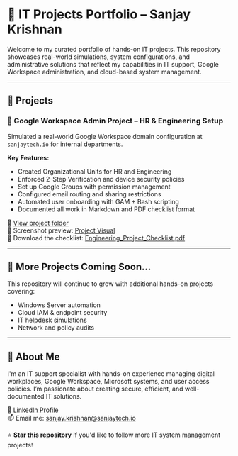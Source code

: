 # 💼 IT Projects Portfolio – Sanjay Krishnan

Welcome to my curated portfolio of hands-on IT projects. This repository showcases real-world simulations, system configurations, and administrative solutions that reflect my capabilities in IT support, Google Workspace administration, and cloud-based system management.

---

## 📂 Projects

### 🔧 Google Workspace Admin Project – HR & Engineering Setup
Simulated a real-world Google Workspace domain configuration at `sanjaytech.io` for internal departments.

**Key Features:**
- Created Organizational Units for HR and Engineering
- Enforced 2-Step Verification and device security policies
- Set up Google Groups with permission management
- Configured email routing and sharing restrictions
- Automated user onboarding with GAM + Bash scripting
- Documented all work in Markdown and PDF checklist format

📁 [View project folder](google-workspace-admin-project/README.md)  
📸 Screenshot preview: [Project Visual](google-workspace-admin-project/screenshots/project-visual.png)  
📄 Download the checklist: [Engineering_Project_Checklist.pdf](google-workspace-admin-project/Engineering_Project_Checklist.pdf)

---

## 🌱 More Projects Coming Soon...
This repository will continue to grow with additional hands-on projects covering:

- Windows Server automation
- Cloud IAM & endpoint security
- IT helpdesk simulations
- Network and policy audits

---

## 🧠 About Me
I'm an IT support specialist with hands-on experience managing digital workplaces, Google Workspace, Microsoft systems, and user access policies. I’m passionate about creating secure, efficient, and well-documented IT solutions.

🔗 [LinkedIn Profile](https://www.linkedin.com/in/sanjay-krishnan-aa985b134/)  
📫 Email me: sanjay.krishnan@sanjaytech.io

⭐ **Star this repository** if you'd like to follow more IT system management projects!
